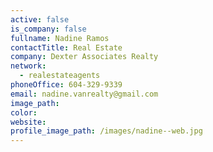 ```yaml
---
active: false
is_company: false
fullname: Nadine Ramos
contactTitle: Real Estate
company: Dexter Associates Realty
network:
  - realestateagents
phoneOffice: 604-329-9339
email: nadine.vanrealty@gmail.com
image_path:
color:
website:
profile_image_path: /images/nadine--web.jpg
---
```



